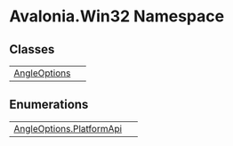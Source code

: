 # Avalonia.Win32 Namespace






## Classes
<table>
<tr>
<td><a href="T_Avalonia_Win32_AngleOptions">AngleOptions</a></td>
<td> </td>
</tr>
</table>

## Enumerations
<table>
<tr>
<td><a href="T_Avalonia_Win32_AngleOptions_PlatformApi">AngleOptions.PlatformApi</a></td>
<td> </td>
</tr>
</table>
